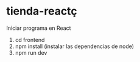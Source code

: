 # tienda-reactç

Iniciar programa en React
 
 1. cd frontend
 2. npm install (instalar las dependencias de node)
 3. npm run dev

